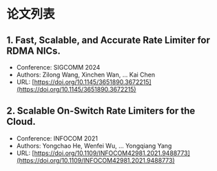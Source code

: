 # 论文列表

## 1. Fast, Scalable, and Accurate Rate Limiter for RDMA NICs.
- Conference: SIGCOMM 2024
- Authors: Zilong Wang, Xinchen Wan, ... Kai Chen
- URL: [https://doi.org/10.1145/3651890.3672215](https://doi.org/10.1145/3651890.3672215)

## 2. Scalable On-Switch Rate Limiters for the Cloud.
- Conference: INFOCOM 2021
- Authors: Yongchao He, Wenfei Wu, ... Yongqiang Yang
- URL: [https://doi.org/10.1109/INFOCOM42981.2021.9488773](https://doi.org/10.1109/INFOCOM42981.2021.9488773)

